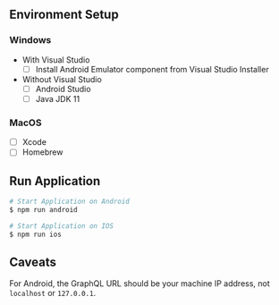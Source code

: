 ## Environment Setup

### Windows
- With Visual Studio
  - [ ] Install Android Emulator component from Visual Studio Installer

- Without Visual Studio
  - [ ] Android Studio
  - [ ] Java JDK 11

### MacOS
- [ ] Xcode
- [ ] Homebrew

## Run Application

```bash
# Start Application on Android
$ npm run android

# Start Application on IOS
$ npm run ios
```

## Caveats
For Android, the GraphQL URL should be your machine IP address, not `localhost` or `127.0.0.1`.
